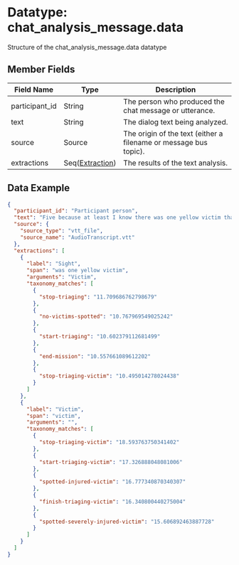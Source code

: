 # Datatype: chat_analysis_message.data

Structure of the chat_analysis_message.data datatype

## Member Fields

| Field Name     | Type                 | Description
| ---            | ---                  | ---
| participant_id | String               | The person who produced the chat message or utterance.
| text           | String               | The dialog text being analyzed.
| source         | Source               | The origin of the text (either a filename or message bus topic).
| extractions    | Seq([Extraction][1]) | The results of the text analysis.


[1]: https://github.com/clulab/tomcat-text/blob/dialog_agent_edits/message_specs/data/extraction/extraction.md

## Data Example

```json
{
  "participant_id": "Participant person",
  "text": "Five because at least I know there was one yellow victim that died so",
  "source": {
    "source_type": "vtt_file",
    "source_name": "AudioTranscript.vtt"
  },
  "extractions": [
    {
      "label": "Sight",
      "span": "was one yellow victim",
      "arguments": "Victim",
      "taxonomy_matches": [
        {
          "stop-triaging": "11.709686762798679"
        },
        {
          "no-victims-spotted": "10.767969549025242"
        },
        {
          "start-triaging": "10.602379112681499"
        },
        {
          "end-mission": "10.557661089612202"
        },
        {
          "stop-triaging-victim": "10.495014278024438"
        }
      ]
    },
    {
      "label": "Victim",
      "span": "victim",
      "arguments": "",
      "taxonomy_matches": [
        {
          "stop-triaging-victim": "18.593763750341402"
        },
        {
          "start-triaging-victim": "17.326888048081006"
        },
        {
          "spotted-injured-victim": "16.777340870340307"
        },
        {
          "finish-triaging-victim": "16.340800440275004"
        },
        {
          "spotted-severely-injured-victim": "15.606892463887728"
        }
      ]
    }
  ]
}
```
